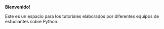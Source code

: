 **Bienvenido!**

Este es un espacio para los tutoriales elaborados por diferentes equipos de estudiantes sobre Python.
